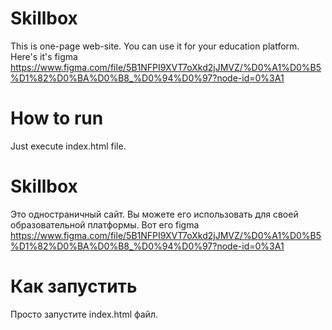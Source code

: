 # Skillbox
  This is one-page web-site. You can use it for your education platform. Here's it's figma https://www.figma.com/file/5B1NFPI9XVT7oXkd2jJMVZ/%D0%A1%D0%B5%D1%82%D0%BA%D0%B8_%D0%94%D0%97?node-id=0%3A1
# How to run
  Just execute index.html file.


# Skillbox
  Это одностраничный сайт. Вы можете его использовать для своей образовательной платформы. Вот его figma https://www.figma.com/file/5B1NFPI9XVT7oXkd2jJMVZ/%D0%A1%D0%B5%D1%82%D0%BA%D0%B8_%D0%94%D0%97?node-id=0%3A1
# Как запустить
  Просто запустите index.html файл.
